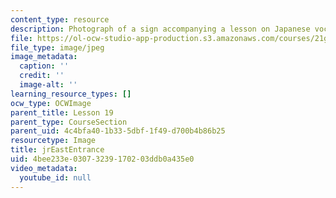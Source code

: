```yaml
---
content_type: resource
description: Photograph of a sign accompanying a lesson on Japanese vocabulary.
file: https://ol-ocw-studio-app-production.s3.amazonaws.com/courses/21g-504-japanese-iv-spring-2009/4bee233e03073239170203ddb0a435e0_jrEastEntrance.jpg
file_type: image/jpeg
image_metadata:
  caption: ''
  credit: ''
  image-alt: ''
learning_resource_types: []
ocw_type: OCWImage
parent_title: Lesson 19
parent_type: CourseSection
parent_uid: 4c4bfa40-1b33-5dbf-1f49-d700b4b86b25
resourcetype: Image
title: jrEastEntrance
uid: 4bee233e-0307-3239-1702-03ddb0a435e0
video_metadata:
  youtube_id: null
---
```

